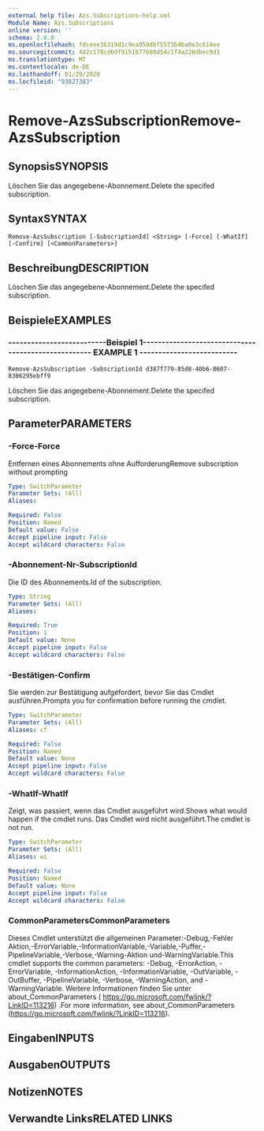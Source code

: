 ```yaml
---
external help file: Azs.Subscriptions-help.xml
Module Name: Azs.Subscriptions
online version: ''
schema: 2.0.0
ms.openlocfilehash: fdceee36319d1c9ea950dbf5573b4ba0e3c614ee
ms.sourcegitcommit: 4d2c178cd6df9151877b08d54c1f4a228dbec9d1
ms.translationtype: MT
ms.contentlocale: de-DE
ms.lasthandoff: 01/29/2020
ms.locfileid: "93827383"
---
```

# <span data-ttu-id="b3d02-101">Remove-AzsSubscription</span><span class="sxs-lookup"><span data-stu-id="b3d02-101">Remove-AzsSubscription</span></span>

## <span data-ttu-id="b3d02-102">Synopsis</span><span class="sxs-lookup"><span data-stu-id="b3d02-102">SYNOPSIS</span></span>
<span data-ttu-id="b3d02-103">Löschen Sie das angegebene-Abonnement.</span><span class="sxs-lookup"><span data-stu-id="b3d02-103">Delete the specifed subscription.</span></span>

## <span data-ttu-id="b3d02-104">Syntax</span><span class="sxs-lookup"><span data-stu-id="b3d02-104">SYNTAX</span></span>

```
Remove-AzsSubscription [-SubscriptionId] <String> [-Force] [-WhatIf] [-Confirm] [<CommonParameters>]
```

## <span data-ttu-id="b3d02-105">Beschreibung</span><span class="sxs-lookup"><span data-stu-id="b3d02-105">DESCRIPTION</span></span>
<span data-ttu-id="b3d02-106">Löschen Sie das angegebene-Abonnement.</span><span class="sxs-lookup"><span data-stu-id="b3d02-106">Delete the specifed subscription.</span></span>

## <span data-ttu-id="b3d02-107">Beispiele</span><span class="sxs-lookup"><span data-stu-id="b3d02-107">EXAMPLES</span></span>

### <span data-ttu-id="b3d02-108">--------------------------Beispiel 1--------------------------</span><span class="sxs-lookup"><span data-stu-id="b3d02-108">-------------------------- EXAMPLE 1 --------------------------</span></span>
```
Remove-AzsSubscription -SubscriptionId d387f779-85d8-40b6-8607-8306295ebff9
```

<span data-ttu-id="b3d02-109">Löschen Sie das angegebene-Abonnement.</span><span class="sxs-lookup"><span data-stu-id="b3d02-109">Delete the specifed subscription.</span></span>

## <span data-ttu-id="b3d02-110">Parameter</span><span class="sxs-lookup"><span data-stu-id="b3d02-110">PARAMETERS</span></span>

### <span data-ttu-id="b3d02-111">-Force</span><span class="sxs-lookup"><span data-stu-id="b3d02-111">-Force</span></span>
<span data-ttu-id="b3d02-112">Entfernen eines Abonnements ohne Aufforderung</span><span class="sxs-lookup"><span data-stu-id="b3d02-112">Remove subscription without prompting</span></span>

```yaml
Type: SwitchParameter
Parameter Sets: (All)
Aliases: 

Required: False
Position: Named
Default value: False
Accept pipeline input: False
Accept wildcard characters: False
```

### <span data-ttu-id="b3d02-113">-Abonnement-Nr</span><span class="sxs-lookup"><span data-stu-id="b3d02-113">-SubscriptionId</span></span>
<span data-ttu-id="b3d02-114">Die ID des Abonnements.</span><span class="sxs-lookup"><span data-stu-id="b3d02-114">Id of the subscription.</span></span>

```yaml
Type: String
Parameter Sets: (All)
Aliases: 

Required: True
Position: 1
Default value: None
Accept pipeline input: False
Accept wildcard characters: False
```

### <span data-ttu-id="b3d02-115">-Bestätigen</span><span class="sxs-lookup"><span data-stu-id="b3d02-115">-Confirm</span></span>
<span data-ttu-id="b3d02-116">Sie werden zur Bestätigung aufgefordert, bevor Sie das Cmdlet ausführen.</span><span class="sxs-lookup"><span data-stu-id="b3d02-116">Prompts you for confirmation before running the cmdlet.</span></span>

```yaml
Type: SwitchParameter
Parameter Sets: (All)
Aliases: cf

Required: False
Position: Named
Default value: None
Accept pipeline input: False
Accept wildcard characters: False
```

### <span data-ttu-id="b3d02-117">-WhatIf</span><span class="sxs-lookup"><span data-stu-id="b3d02-117">-WhatIf</span></span>
<span data-ttu-id="b3d02-118">Zeigt, was passiert, wenn das Cmdlet ausgeführt wird.</span><span class="sxs-lookup"><span data-stu-id="b3d02-118">Shows what would happen if the cmdlet runs.</span></span>
<span data-ttu-id="b3d02-119">Das Cmdlet wird nicht ausgeführt.</span><span class="sxs-lookup"><span data-stu-id="b3d02-119">The cmdlet is not run.</span></span>

```yaml
Type: SwitchParameter
Parameter Sets: (All)
Aliases: wi

Required: False
Position: Named
Default value: None
Accept pipeline input: False
Accept wildcard characters: False
```

### <span data-ttu-id="b3d02-120">CommonParameters</span><span class="sxs-lookup"><span data-stu-id="b3d02-120">CommonParameters</span></span>
<span data-ttu-id="b3d02-121">Dieses Cmdlet unterstützt die allgemeinen Parameter:-Debug,-Fehler Aktion,-ErrorVariable,-InformationVariable,-Variable,-Puffer,-PipelineVariable,-Verbose,-Warning-Aktion und-WarningVariable.</span><span class="sxs-lookup"><span data-stu-id="b3d02-121">This cmdlet supports the common parameters: -Debug, -ErrorAction, -ErrorVariable, -InformationAction, -InformationVariable, -OutVariable, -OutBuffer, -PipelineVariable, -Verbose, -WarningAction, and -WarningVariable.</span></span> <span data-ttu-id="b3d02-122">Weitere Informationen finden Sie unter about_CommonParameters ( https://go.microsoft.com/fwlink/?LinkID=113216) .</span><span class="sxs-lookup"><span data-stu-id="b3d02-122">For more information, see about_CommonParameters (https://go.microsoft.com/fwlink/?LinkID=113216).</span></span>

## <span data-ttu-id="b3d02-123">Eingaben</span><span class="sxs-lookup"><span data-stu-id="b3d02-123">INPUTS</span></span>

## <span data-ttu-id="b3d02-124">Ausgaben</span><span class="sxs-lookup"><span data-stu-id="b3d02-124">OUTPUTS</span></span>

## <span data-ttu-id="b3d02-125">Notizen</span><span class="sxs-lookup"><span data-stu-id="b3d02-125">NOTES</span></span>

## <span data-ttu-id="b3d02-126">Verwandte Links</span><span class="sxs-lookup"><span data-stu-id="b3d02-126">RELATED LINKS</span></span>

